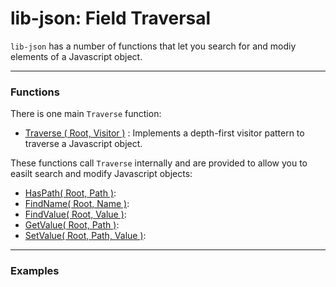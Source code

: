 <!-- guides/field-traversal.md -->

# lib-json: Field Traversal


`lib-json` has a number of functions that let you search for and modiy elements of a Javascript object.


---------------------------------------------------------------------


### Functions


There is one main `Traverse` function:

- [Traverse ( Root, Visitor )](api/Traverse.md) : Implements a depth-first visitor pattern to traverse a Javascript object.


These functions call `Traverse` internally and are provided to allow you to easilt search and modify Javascript objects:

- [HasPath( Root, Path )](api/HasPath.md): 
- [FindName( Root, Name )](api/FindName.md): 
- [FindValue( Root, Value )](api/FindValue.md): 
- [GetValue( Root, Path )](api/GetValue.md): 
- [SetValue( Root, Path, Value )](api/SetValue.md): 


---------------------------------------------------------------------


### Examples


